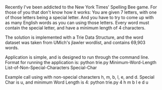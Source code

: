 Recently I've been addicted to the New York Times' Spelling Bee game.
For those of you that don't know how it works:
You are given 7 letters, with one of those letters being a special letter.
And you have to try to come up with as many English words as
you can using those letters. Every word must contain the special
letter, and have a minimum length of 4 characters.

The solution is implemented with a Trie Data Structure, and the
word dataset was taken from UMich's jlawler wordlist, and
contains 69,903 words.

Application is simple, and is designed to run through the command
line. Format for running the application is:
python trie.py Minimum-Word-Length List-of-Non-Special-Characters Special-Char

Example call using with non-special characters h, m, b, l, e, and d. Special Char is u, and
minimum Word Length is 4:
python trie.py 4 h m b l e d u
